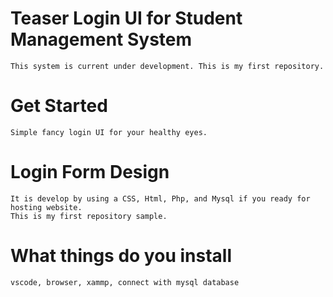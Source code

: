 #	Teaser Login UI for Student Management System
	This system is current under development. This is my first repository.
	
# Get Started 
	Simple fancy login UI for your healthy eyes.

# Login Form Design
	It is develop by using a CSS, Html, Php, and Mysql if you ready for hosting website.
	This is my first repository sample.

# What things do you install 
	vscode, browser, xammp, connect with mysql database